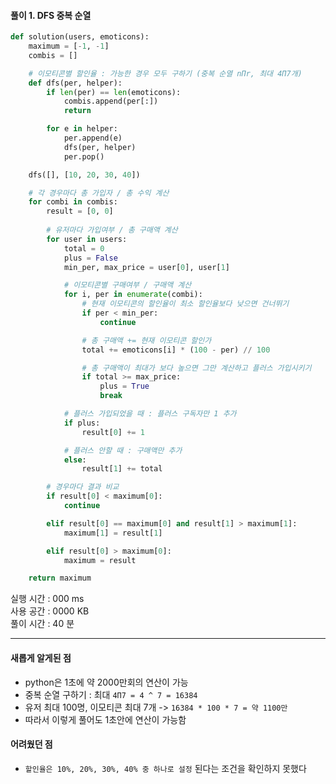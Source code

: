 #### 풀이 1. DFS 중복 순열


```python
def solution(users, emoticons):
    maximum = [-1, -1]
    combis = []

    # 이모티콘별 할인율 : 가능한 경우 모두 구하기 (중복 순열 nΠr, 최대 4Π7개)
    def dfs(per, helper):
        if len(per) == len(emoticons):
            combis.append(per[:])
            return

        for e in helper:
            per.append(e)
            dfs(per, helper)
            per.pop()

    dfs([], [10, 20, 30, 40])

    # 각 경우마다 총 가입자 / 총 수익 계산
    for combi in combis:
        result = [0, 0]
        
        # 유저마다 가입여부 / 총 구매액 계산 
        for user in users:
            total = 0
            plus = False
            min_per, max_price = user[0], user[1]

            # 이모티콘별 구매여부 / 구매액 계산
            for i, per in enumerate(combi):
                # 현재 이모티콘의 할인율이 최소 할인율보다 낮으면 건너뛰기
                if per < min_per:
                    continue

                # 총 구매액 += 현재 이모티콘 할인가
                total += emoticons[i] * (100 - per) // 100

                # 총 구매액이 최대가 보다 높으면 그만 계산하고 플러스 가입시키기
                if total >= max_price:
                    plus = True
                    break

            # 플러스 가입되었을 때 : 플러스 구독자만 1 추가
            if plus:
                result[0] += 1

            # 플러스 안할 때 : 구매액만 추가
            else:
                result[1] += total

        # 경우마다 결과 비교
        if result[0] < maximum[0]:
            continue

        elif result[0] == maximum[0] and result[1] > maximum[1]:
            maximum[1] = result[1]

        elif result[0] > maximum[0]:
            maximum = result

    return maximum

```


실행 시간 : 000 ms    
사용 공간 : 0000 KB  
풀이 시간 : 40 분  

--- 

#### 새롭게 알게된 점
  +  python은 1초에 약 2000만회의 연산이 가능
  +  중복 순열 구하기 : 최대 `4Π7 = 4 ^ 7 = 16384`
  +  유저 최대 100명, 이모티콘 최대 7개 -> `16384 * 100 * 7 = 약 1100만`
  +  따라서 이렇게 풀어도 1초안에 연산이 가능함

#### 어려웠던 점
  +  `할인율은 10%, 20%, 30%, 40% 중 하나로 설정` 된다는 조건을 확인하지 못했다
  
